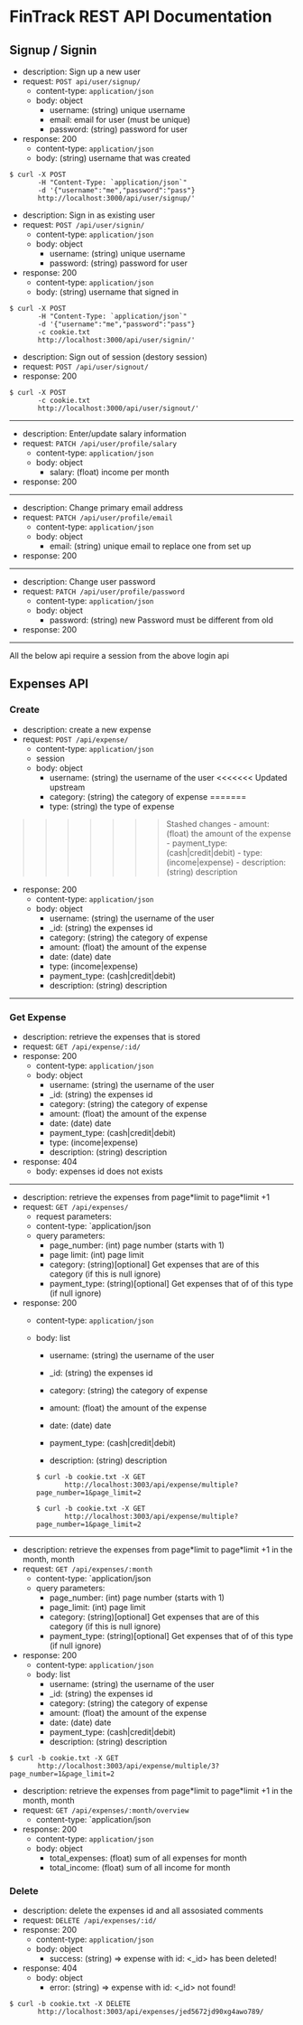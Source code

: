 # FinTrack REST API Documentation

## Signup / Signin

- description: Sign up a new user
- request: `POST api/user/signup/`
  - content-type: `application/json`
  - body: object
    - username: (string) unique username
    - email: email for user (must be unique)
    - password: (string) password for user
- response: 200
  - content-type: `application/json`
  - body: (string) username that was created

```
$ curl -X POST
       -H "Content-Type: `application/json`"
       -d '{"username":"me","password":"pass"}
       http://localhost:3000/api/user/signup/'
```

- description: Sign in as existing user
- request: `POST /api/user/signin/`
  - content-type: `application/json`
  - body: object
    - username: (string) unique username
    - password: (string) password for user
- response: 200
  - content-type: `application/json`
  - body: (string) username that signed in

```
$ curl -X POST
       -H "Content-Type: `application/json`"
       -d '{"username":"me","password":"pass"}
       -c cookie.txt
       http://localhost:3000/api/user/signin/'
```

- description: Sign out of session (destory session)
- request: `POST /api/user/signout/`
- response: 200

```
$ curl -X POST
       -c cookie.txt
       http://localhost:3000/api/user/signout/'
```

---

- description: Enter/update salary information
- request: `PATCH /api/user/profile/salary`
  - content-type: `application/json`
  - body: object
    - salary: (float) income per month
- response: 200

---

- description: Change primary email address
- request: `PATCH /api/user/profile/email`
  - content-type: `application/json`
  - body: object
    - email: (string) unique email to replace one from set up
- response: 200

---

- description: Change user password
- request: `PATCH /api/user/profile/password`
  - content-type: `application/json`
  - body: object
    - password: (string) new Password must be different from old
- response: 200

---

All the below api require a session from the above login api

## Expenses API

### Create

- description: create a new expense
- request: `POST /api/expense/`
  - content-type: `application/json`
  - session
  - body: object
    - username: (string) the username of the user
<<<<<<< Updated upstream
    - category: (string) the category of expense
=======
    - type: (string) the type of expense
>>>>>>> Stashed changes
    - amount: (float) the amount of the expense
    - payment_type: (cash|credit|debit)
    - type: (income|expense)
    - description: (string) description
- response: 200
  - content-type: `application/json`
  - body: object
    - username: (string) the username of the user
    - \_id: (string) the expenses id
    - category: (string) the category of expense
    - amount: (float) the amount of the expense
    - date: (date) date
    - type: (income|expense)
    - payment_type: (cash|credit|debit)
    - description: (string) description

---

### Get Expense

- description: retrieve the expenses that is stored
- request: `GET /api/expense/:id/`
- response: 200
  - content-type: `application/json`
  - body: object
    - username: (string) the username of the user
    - \_id: (string) the expenses id
    - category: (string) the category of expense
    - amount: (float) the amount of the expense
    - date: (date) date
    - payment_type: (cash|credit|debit)
    - type: (income|expense)
    - description: (string) description
- response: 404
  - body: expenses id does not exists

---

- description: retrieve the expenses from page\*limit to page\*limit +1
- request: `GET /api/expenses/`
  - request parameters:
  - content-type: `application/json
  - query parameters:
    - page_number: (int) page number (starts with 1)
    - page limit: (int) page limit
    - category: (string)[optional] Get expenses that are of this category (if this is null ignore)
    - payment_type: (string)[optional] Get expenses that of of this type (if null ignore)
- response: 200
  - content-type: `application/json`
  - body: list

    - username: (string) the username of the user

    - \_id: (string) the expenses id
    - category: (string) the category of expense
    - amount: (float) the amount of the expense
    - date: (date) date
    - payment_type: (cash|credit|debit)
    - description: (string) description
    
    ```
    $ curl -b cookie.txt -X GET
           http://localhost:3003/api/expense/multiple?page_number=1&page_limit=2
    ```

    ```
    $ curl -b cookie.txt -X GET
           http://localhost:3003/api/expense/multiple?page_number=1&page_limit=2
    ```

---

- description: retrieve the expenses from page\*limit to page\*limit +1 in the month, month
- request: `GET /api/expenses/:month`
  - content-type: `application/json
  - query parameters:
    - page_number: (int) page number (starts with 1)
    - page_limit: (int) page limit
    - category: (string)[optional] Get expenses that are of this category (if this is null ignore)
    - payment_type: (string)[optional] Get expenses that of of this type (if null ignore)
- response: 200
  - content-type: `application/json`
  - body: list
    - username: (string) the username of the user
    - \_id: (string) the expenses id
    - category: (string) the category of expense
    - amount: (float) the amount of the expense
    - date: (date) date
    - payment_type: (cash|credit|debit)
    - description: (string) description

```
$ curl -b cookie.txt -X GET
       http://localhost:3003/api/expense/multiple/3?page_number=1&page_limit=2
```

- description: retrieve the expenses from page\*limit to page\*limit +1 in the month, month
- request: `GET /api/expenses/:month/overview`
  - content-type: `application/json
- response: 200
  - content-type: `application/json`
  - body: object
    - total_expenses: (float) sum of all expenses for month
    - total_income: (float) sum of all income for month

### Delete

- description: delete the expenses id and all assosiated comments
- request: `DELETE /api/expenses/:id/`
- response: 200
  - content-type: `application/json`
  - body: object
    - success: (string) => expense with id: <\_id> has been deleted!
- response: 404
  - body: object
    - error: (string) => expense with id: <\_id> not found!


```
$ curl -b cookie.txt -X DELETE
       http://localhost:3003/api/expenses/jed5672jd90xg4awo789/
```
